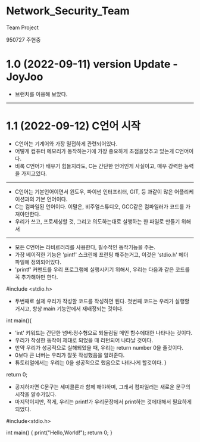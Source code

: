 # Network_Security_Team
Team Project

950727 주현중

# 1.0 (2022-09-11) version Update - JoyJoo 
  - 브랜치를 이용해 보았다.
-------
# 1.1 (2022-09-12) C언어 시작 
- C언어는 기계어와 가장 밀접하게 관련되어있다.
- 어떻게 컴퓨터 메모리가 동작하는가에 가장 중요하게 초점을맞추고 있는게 C언어이다.
- 비록 C언어가 배우기 힘들지라도, C는 간단한 언어인게 사실이고, 매우 강력한 능력을 가지고있다.
----------
- C언어는 기본언어이면서 윈도우, 파이썬 인터프리터, GIT, 등 과같이 많은 어플리케이션과의 기본 언어이다.
- C는 컴파일된 언어이다. 이말은, 비주얼스튜디오, GCC같은 컴파일러가 코드를 가져야만한다.
- 우리가 쓰고, 프로세싱할 것, 그리고 의도하는대로 실행하는 한 파일로 만들기 위해서
------
- 모든 C언어는 라비르러리를 사용한다, 필수적인 동작기능을 주는.
- 가장 베이직한 기능은 'pintf' 스크린에 프린팅 해주는거고, 이것은 'stdio.h' 헤더 파일에 정의되어있다.
- 'printf' 커맨드를 우리 프로그램에 실행시키기 위해서, 우리는 다음과 같은 코드를 꼭 추가해야만 한다.

#include <stdio.h>

- 두번째로 실제 우리가 작성할 코드를 작성하면 된다. 첫번째 코드는 우리가 실행할 거시고, 항상
main 기능안에서 재배정되는 것이다.

int main(){

- 'int' 키워드는 간단한 넘버:정수형으로 되돌림될 메인 함수에대한 나타나는 것이다.
- 우리가 작성한 동작이 제대로 되었을 때 리턴되어 나타날 것이다.
- 만약 우리가 성공적으로 실해되었을 때, 우리는 return number 0을 줄것이다. 
- 0보다 큰 너버는 우리가 잘못 작성했음을 알려준다.
- 튜토리얼에서는 우리는 0을 성공적으로 했음으로 나타나게 할것이다.
}

return 0;
- 공지하자면 C문구는 세미콜론과 함께 해야하며, 그래서 컴파일러는 새로운 문구의 시작을 알수가있다.
- 마지막이지만, 적게, 우리는 printf가 우리문장에서 print하는 것에대해서 필요하게 되었다.

#include<stdio.h>

int main() {
    print("Hello,World!");
    return 0;
}